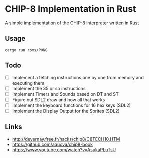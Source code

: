 # CHIP-8 Implementation in Rust

A simple implementation of the CHIP-8 interpreter written in Rust
## Usage

`cargo run roms/PONG`

## Todo

- [  ] Implement a fetching instructions one by one from memory and executing them
- [  ] Implement the 35 or so instructions
- [  ] Implement Timers and Sounds based on DT and ST
- [  ] Figure out SDL2 draw and how all that works
- [  ] Implement the keyboard functions for 16 hex keys (SDL2)
- [  ] Implement the Display Output for the Sprites (SDL2)

## Links

- http://devernay.free.fr/hacks/chip8/C8TECH10.HTM
- https://github.com/aquova/chip8-book
- https://www.youtube.com/watch?v=AsukaPLuTsU
